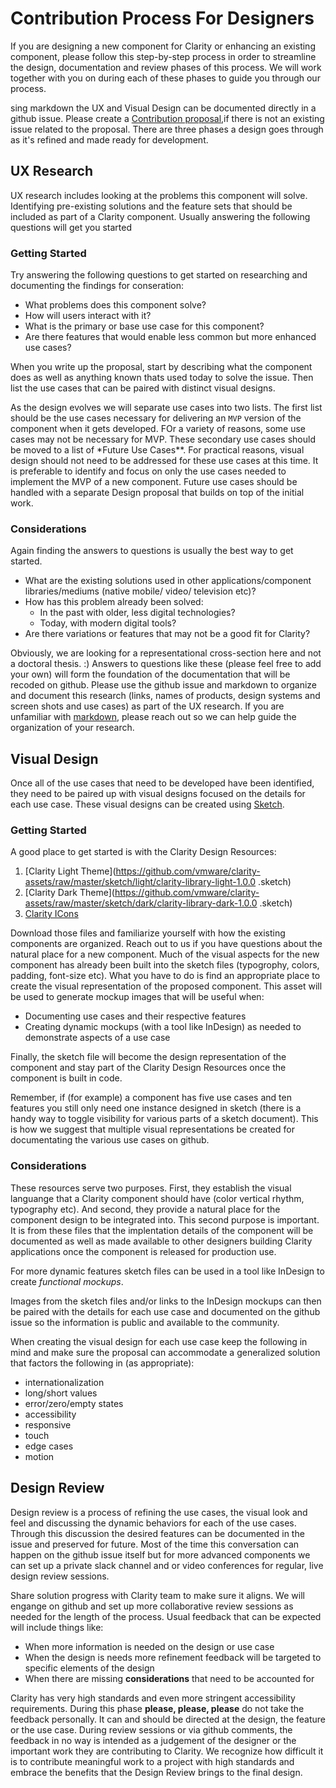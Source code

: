 # Contribution Process For Designers

If you are designing a new component for Clarity or enhancing an existing component, please follow this step-by-step
process in order to streamline the design, documentation and review phases of this process. We will work together
with you on during each of these phases to guide you through our process.

sing markdown the UX and Visual Design can be documented directly in a github issue. Please create a [Contribution
proposal](https://github.com/vmware/clarity/issues/new?template=contribution-proposal.md),if there is not an existing
issue related to the proposal. There are three phases a design goes through as it's refined and made ready for
development.

## UX Research

UX research includes looking at the problems this component will solve. Identifying pre-existing solutions and the
feature sets that should be included as part of a Clarity component. Usually answering the following questions will
get you started

### Getting Started

Try answering the following questions to get started on researching and documenting the findings for conseration:

* What problems does this component solve?
* How will users interact with it?
* What is the primary or base use case for this component?
* Are there features that would enable less common but more enhanced use cases?

When you write up the proposal, start by describing what the component does as well as anything known thats used
today to solve the issue. Then list the use cases that can be paired with distinct visual designs.

As the design evolves we will separate use cases into two lists. The first list should be the use cases necessary for
delivering an `MVP` version of the component when it gets developed. FOr a variety of reasons, some use cases may
not be necessary for MVP. These secondary use cases should be moved to a list of \*Future Use Cases\*\*. For
practical reasons, visual design should not need to be addressed for these use cases at this time. It is preferable to
identify and focus on only the use cases needed to implement the MVP of a new component. Future use cases should be
handled with a separate Design proposal that builds on top of the initial work.

### Considerations

Again finding the answers to questions is usually the best way to get started.

* What are the existing solutions used in other applications/component libraries/mediums (native mobile/ video/
  television etc)?
* How has this problem already been solved:
  * In the past with older, less digital technologies?
  * Today, with modern digital tools?
* Are there variations or features that may not be a good fit for Clarity?

Obviously, we are looking for a representational cross-section here and not a doctoral thesis. :) Answers to
questions like these (please feel free to add your own) will form the foundation of the documentation that will be
recoded on github. Please use the github issue and markdown to organize and document this research (links, names of
products, design systems and screen shots and use cases) as part of the UX research. If you are unfamiliar with
[markdown](https://github.com/adam-p/markdown-here/wiki/Markdown-Cheatsheet#links), please reach out so we can help
guide the organization of your research.

## Visual Design

Once all of the use cases that need to be developed have been identified, they need to be paired up with visual
designs focused on the details for each use case. These visual designs can be created using [Sketch](https://www.sketchapp.com/).

### Getting Started

A good place to get started is with the Clarity Design Resources:

1.  [Clarity Light Theme](https://github.com/vmware/clarity-assets/raw/master/sketch/light/clarity-library-light-1.0.0
    .sketch)
2.  [Clarity Dark Theme](https://github.com/vmware/clarity-assets/raw/master/sketch/dark/clarity-library-dark-1.0.0
    .sketch)
3.  [Clarity ICons](https://github.com/vmware/clarity-assets/raw/master/sketch/icons/clarity-library-icons-1.0.0.sketch)

Download those files and familiarize yourself with how the existing components are organized. Reach out to us if you
have questions about the natural place for a new component. Much of the visual aspects for the new component has
already been built into the sketch files (typogrophy, colors, padding, font-size etc). What you have to do is find an
appropriate place to create the visual representation of the proposed component. This asset will be used to generate
mockup images that will be useful when:

* Documenting use cases and their respective features
* Creating dynamic mockups (with a tool like InDesign) as needed to demonstrate aspects of a use case

Finally, the sketch file will become the design representation of the component and stay part of the Clarity Design
Resources once the component is built in code.

Remember, if (for example) a component has five use cases and ten features you still only need one instance designed
in sketch (there is a handy way to toggle visibility for various parts of a sketch document). This is how we suggest
that multiple visual representations be created for documentating the various use cases on github.

### Considerations

These resources serve two purposes. First, they establish the visual languange that a Clarity component should have
(color vertical rhythm, typography etc). And second, they provide a natural place for the component design to be
integrated into. This second purpose is important. It is from these files that the implentation details of the
component will be documented as well as made available to other designers building Clarity applications once the
component is released for production use.

For more dynamic features sketch files can be used in a tool like InDesign to create _functional mockups_.

Images from the sketch files and/or links to the InDesign mockups can then be paired with the details for each use
case and documented on the github issue so the information is public and available to the community.

When creating the visual design for each use case keep the following in mind and make sure the proposal can
accommodate a generalized solution that factors the following in (as appropriate):

* internationalization
* long/short values
* error/zero/empty states
* accessibility
* responsive
* touch
* edge cases
* motion

## Design Review

Design review is a process of refining the use cases, the visual look and feel and discussing the dynamic behaviors
for each of the use cases. Through this discussion the desired features can be documented in the issue and preserved
for future. Most of the time this conversation can happen on the github issue itself but for more advanced components
we can set up a private slack channel and or video conferences for regular, live design review sessions.

Share solution progress with Clarity team to make sure it aligns. We will engange on github and set up more
collaborative review sessions as needed for the length of the process. Usual feedback that can be expected will
include things like:

* When more information is needed on the design or use case
* When the design is needs more refinement feedback will be targeted to specific elements of the design
* When there are missing **considerations** that need to be accounted for

Clarity has very high standards and even more stringent accessibility requirements. During this phase **please,
please, please** do not take the feedback personally. It can and should be directed at the design, the feature or the
use case. During review sessions or via github comments, the feedback in no way is intended as a judgement of the
designer or the important work they are contributing to Clarity. We recognize how difficult it is to contribute
meaningful work to a project with high standards and embrace the benefits that the Design Review brings to the final
design.
